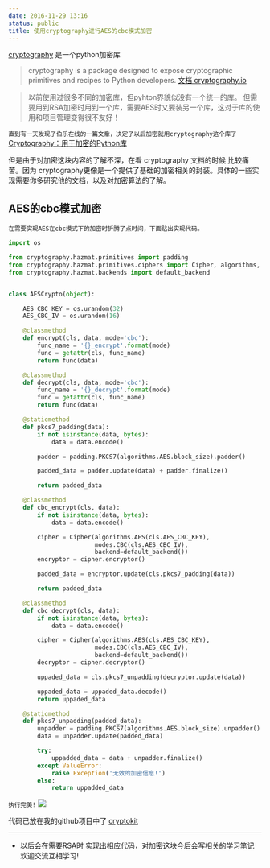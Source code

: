 ```yaml
---
date: 2016-11-29 13:16
status: public
title: 使用cryptography进行AES的cbc模式加密
---
```


[cryptography](https://github.com/pyca/cryptography) 是一个python加密库

> cryptography is a package designed to expose cryptographic primitives and recipes to Python developers. [文档 cryptography.io](https://cryptography.io/)

> 以前使用过很多不同的加密库，但pyhton界貌似没有一个统一的库。
但需要用到RSA加密时用到一个库，需要AES时又要装另一个库，这对于库的使用和项目管理变得很不友好！

`直到有一天发现了伯乐在线的一篇文章，决定了以后加密就用cryptography这个库了`
[Cryptography：用于加密的Python库](http://hao.jobbole.com/cryptography/)

但是由于对加密这块内容的了解不深，在看 cryptography 文档的时候 比较痛苦。因为 cryptography更像是一个提供了基础的加密相关的封装。具体的一些实现需要你多研究他的文档，以及对加密算法的了解。

## AES的cbc模式加密
`在需要实现AES在cbc模式下的加密时折腾了点时间，下面贴出实现代码。`

```python
import os

from cryptography.hazmat.primitives import padding
from cryptography.hazmat.primitives.ciphers import Cipher, algorithms, modes
from cryptography.hazmat.backends import default_backend


class AESCrypto(object):

    AES_CBC_KEY = os.urandom(32)
    AES_CBC_IV = os.urandom(16)

    @classmethod
    def encrypt(cls, data, mode='cbc'):
        func_name = '{}_encrypt'.format(mode)
        func = getattr(cls, func_name)
        return func(data)

    @classmethod
    def decrypt(cls, data, mode='cbc'):
        func_name = '{}_decrypt'.format(mode)
        func = getattr(cls, func_name)
        return func(data)

    @staticmethod
    def pkcs7_padding(data):
        if not isinstance(data, bytes):
            data = data.encode()

        padder = padding.PKCS7(algorithms.AES.block_size).padder()

        padded_data = padder.update(data) + padder.finalize()

        return padded_data

    @classmethod
    def cbc_encrypt(cls, data):
        if not isinstance(data, bytes):
            data = data.encode()

        cipher = Cipher(algorithms.AES(cls.AES_CBC_KEY),
                        modes.CBC(cls.AES_CBC_IV),
                        backend=default_backend())
        encryptor = cipher.encryptor()

        padded_data = encryptor.update(cls.pkcs7_padding(data))

        return padded_data

    @classmethod
    def cbc_decrypt(cls, data):
        if not isinstance(data, bytes):
            data = data.encode()

        cipher = Cipher(algorithms.AES(cls.AES_CBC_KEY),
                        modes.CBC(cls.AES_CBC_IV),
                        backend=default_backend())
        decryptor = cipher.decryptor()

        uppaded_data = cls.pkcs7_unpadding(decryptor.update(data))

        uppaded_data = uppaded_data.decode()
        return uppaded_data

    @staticmethod
    def pkcs7_unpadding(padded_data):
        unpadder = padding.PKCS7(algorithms.AES.block_size).unpadder()
        data = unpadder.update(padded_data)

        try:
            uppadded_data = data + unpadder.finalize()
        except ValueError:
            raise Exception('无效的加密信息!')
        else:
            return uppadded_data

```

`执行完美!`
![](/_image/aes-cbc/11-03-11.jpg)

代码已放在我的github项目中了 
[cryptokit](https://github.com/istommao/cryptokit)

---------
* 以后会在需要RSA时 实现出相应代码，对加密这块今后会写相关的学习笔记 欢迎交流互相学习!